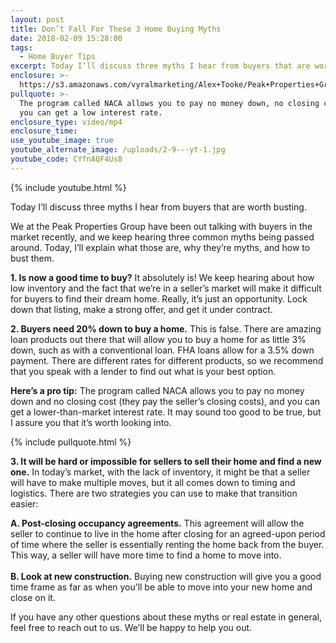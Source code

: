 ```yaml
---
layout: post
title: Don’t Fall For These 3 Home Buying Myths
date: 2018-02-09 15:28:00
tags:
  - Home Buyer Tips
excerpt: Today I’ll discuss three myths I hear from buyers that are worth busting.
enclosure: >-
  https://s3.amazonaws.com/vyralmarketing/Alex+Tooke/Peak+Properties+Group+Busting+3+real+estate+myths.mp4
pullquote: >-
  The program called NACA allows you to pay no money down, no closing costs, and
  you can get a low interest rate.
enclosure_type: video/mp4
enclosure_time:
use_youtube_image: true
youtube_alternate_image: /uploads/2-9---yt-1.jpg
youtube_code: CYfnAQF4Us8
---
```


{% include youtube.html %}

Today I’ll discuss three myths I hear from buyers that are worth busting.

We at the Peak Properties Group have been out talking with buyers in the market recently, and we keep hearing three common myths being passed around. Today, I’ll explain what those are, why they’re myths, and how to bust them.

**1. Is now a good time to buy?** It absolutely is! We keep hearing about how low inventory and the fact that we’re in a seller’s market will make it difficult for buyers to find their dream home. Really, it’s just an opportunity. Lock down that listing, make a strong offer, and get it under contract.

**2. Buyers need 20% down to buy a home.** This is false. There are amazing loan products out there that will allow you to buy a home for as little 3% down, such as with a conventional loan. FHA loans allow for a 3.5% down payment. There are different rates for different products, so we recommend that you speak with a lender to find out what is your best option.

**Here’s a pro tip:** The program called NACA allows you to pay no money down and no closing cost (they pay the seller’s closing costs), and you can get a lower-than-market interest rate. It may sound too good to be true, but I assure you that it’s worth looking into.

{% include pullquote.html %}

**3. It will be hard or impossible for sellers to sell their home and find a new one.** In today’s market, with the lack of inventory, it might be that a seller will have to make multiple moves, but it all comes down to timing and logistics. There are two strategies you can use to make that transition easier:

<div class="sub-topics"><strong>A. Post-closing occupancy agreements.</strong> This agreement will allow the seller to continue to live in the home after closing for an agreed-upon period of time where the seller is essentially renting the home back from the buyer. This way, a seller will have more time to find a home to move into.<br /><br /><strong>B. Look at new construction.</strong> Buying new construction will give you a good time frame as far as when you&rsquo;ll be able to move into your new home and close on it.</div>

If you have any other questions about these myths or real estate in general, feel free to reach out to us. We’ll be happy to help you out.